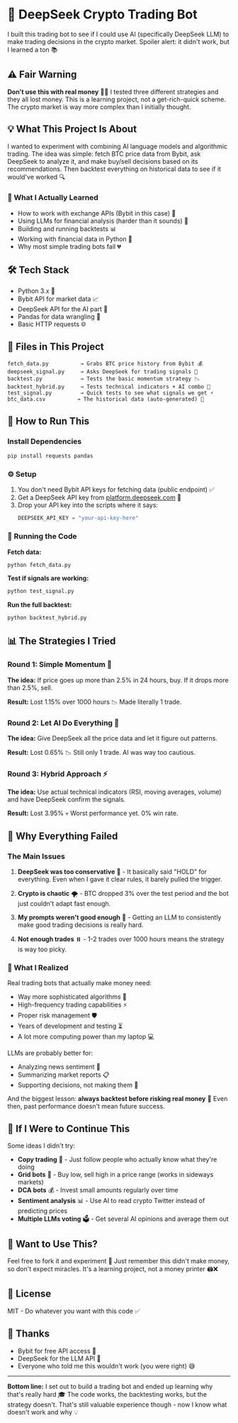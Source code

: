 # 🤖 DeepSeek Crypto Trading Bot

I built this trading bot to see if I could use AI (specifically DeepSeek LLM) to make trading decisions in the crypto market. Spoiler alert: it didn't work, but I learned a ton 📚

## ⚠️ Fair Warning

**Don't use this with real money** 💸❌ I tested three different strategies and they all lost money. This is a learning project, not a get-rich-quick scheme. The crypto market is way more complex than I initially thought.

## 💡 What This Project Is About

I wanted to experiment with combining AI language models and algorithmic trading. The idea was simple: fetch BTC price data from Bybit, ask DeepSeek to analyze it, and make buy/sell decisions based on its recommendations. Then backtest everything on historical data to see if it would've worked 🔍

### 📖 What I Actually Learned
- How to work with exchange APIs (Bybit in this case) 🔌
- Using LLMs for financial analysis (harder than it sounds) 🧠
- Building and running backtests 📊
- Working with financial data in Python 🐍
- Why most simple trading bots fail 💔

## 🛠️ Tech Stack

- Python 3.x 🐍
- Bybit API for market data 📈
- DeepSeek API for the AI part 🤖
- Pandas for data wrangling 🐼
- Basic HTTP requests 🌐

## 📁 Files in This Project

```
fetch_data.py          → Grabs BTC price history from Bybit 💰
deepseek_signal.py     → Asks DeepSeek for trading signals 🎯
backtest.py            → Tests the basic momentum strategy 📉
backtest_hybrid.py     → Tests technical indicators + AI combo 🔧
test_signal.py         → Quick tests to see what signals we get ⚡
btc_data.csv          → The historical data (auto-generated) 📄
```

## 🚀 How to Run This

### Install Dependencies
```bash
pip install requests pandas
```

### ⚙️ Setup

1. You don't need Bybit API keys for fetching data (public endpoint) ✅
2. Get a DeepSeek API key from [platform.deepseek.com](https://platform.deepseek.com) 🔑
3. Drop your API key into the scripts where it says:
   ```python
   DEEPSEEK_API_KEY = "your-api-key-here"
   ```

### 🏃 Running the Code

**Fetch data:**
```bash
python fetch_data.py
```

**Test if signals are working:**
```bash
python test_signal.py
```

**Run the full backtest:**
```bash
python backtest_hybrid.py
```

## 📊 The Strategies I Tried

### Round 1: Simple Momentum 🎢
**The idea:** If price goes up more than 2.5% in 24 hours, buy. If it drops more than 2.5%, sell.

**Result:** Lost 1.15% over 1000 hours 📉 Made literally 1 trade.

### Round 2: Let AI Do Everything 🤖
**The idea:** Give DeepSeek all the price data and let it figure out patterns.

**Result:** Lost 0.65% 📉 Still only 1 trade. AI was way too cautious.

### Round 3: Hybrid Approach ⚡
**The idea:** Use actual technical indicators (RSI, moving averages, volume) and have DeepSeek confirm the signals.

**Result:** Lost 3.95% 💀 Worst performance yet. 0% win rate.

## 🤔 Why Everything Failed

### The Main Issues

1. **DeepSeek was too conservative** 🛑 - It basically said "HOLD" for everything. Even when I gave it clear rules, it barely pulled the trigger.

2. **Crypto is chaotic** 🌪️ - BTC dropped 3% over the test period and the bot just couldn't adapt fast enough.

3. **My prompts weren't good enough** 📝 - Getting an LLM to consistently make good trading decisions is really hard.

4. **Not enough trades** ⏸️ - 1-2 trades over 1000 hours means the strategy is way too picky.

### 💭 What I Realized

Real trading bots that actually make money need:
- Way more sophisticated algorithms 🧮
- High-frequency trading capabilities ⚡
- Proper risk management 🛡️
- Years of development and testing ⏳
- A lot more computing power than my laptop 💻

LLMs are probably better for:
- Analyzing news sentiment 📰
- Summarizing market reports 📋
- Supporting decisions, not making them 🤝

And the biggest lesson: **always backtest before risking real money** 💯 Even then, past performance doesn't mean future success.

## 🔮 If I Were to Continue This

Some ideas I didn't try:
- **Copy trading** 👥 - Just follow people who actually know what they're doing
- **Grid bots** 🎯 - Buy low, sell high in a price range (works in sideways markets)
- **DCA bots** 💰 - Invest small amounts regularly over time
- **Sentiment analysis** 📊 - Use AI to read crypto Twitter instead of predicting prices
- **Multiple LLMs voting** 🗳️ - Get several AI opinions and average them out

## 🤝 Want to Use This?

Feel free to fork it and experiment 🍴 Just remember this didn't make money, so don't expect miracles. It's a learning project, not a money printer 🖨️❌

## 📄 License

MIT - Do whatever you want with this code ✅

## 🙏 Thanks

- Bybit for free API access 🎁
- DeepSeek for the LLM API 🤖
- Everyone who told me this wouldn't work (you were right) 😅

---

**Bottom line:** I set out to build a trading bot and ended up learning why that's really hard 🎓 The code works, the backtesting works, but the strategy doesn't. That's still valuable experience though - now I know what doesn't work and why 💡